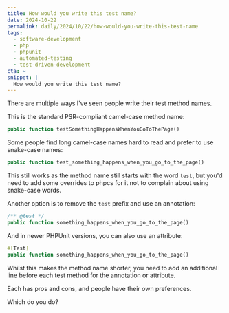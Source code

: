 ```yaml
---
title: How would you write this test name?
date: 2024-10-22
permalink: daily/2024/10/22/how-would-you-write-this-test-name
tags:
  - software-development
  - php
  - phpunit
  - automated-testing
  - test-driven-development
cta: ~
snippet: |
  How would you write this test name?
---
```


There are multiple ways I've seen people write their test method names.

This is the standard PSR-compliant camel-case method name:

```php
public function testSomethingHappensWhenYouGoToThePage()
```

Some people find long camel-case names hard to read and prefer to use snake-case names:

```php
public function test_something_happens_when_you_go_to_the_page()
```

This still works as the method name still starts with the word `test`, but you'd need to add some overrides to phpcs for it not to complain about using snake-case words.

Another option is to remove the `test` prefix and use an annotation:

```php
/** @test */
public function something_happens_when_you_go_to_the_page()
```

And in newer PHPUnit versions, you can also use an attribute:

```php
#[Test]
public function something_happens_when_you_go_to_the_page()
```

Whilst this makes the method name shorter, you need to add an additional line before each test method for the annotation or attribute.

Each has pros and cons, and people have their own preferences.

Which do you do?
